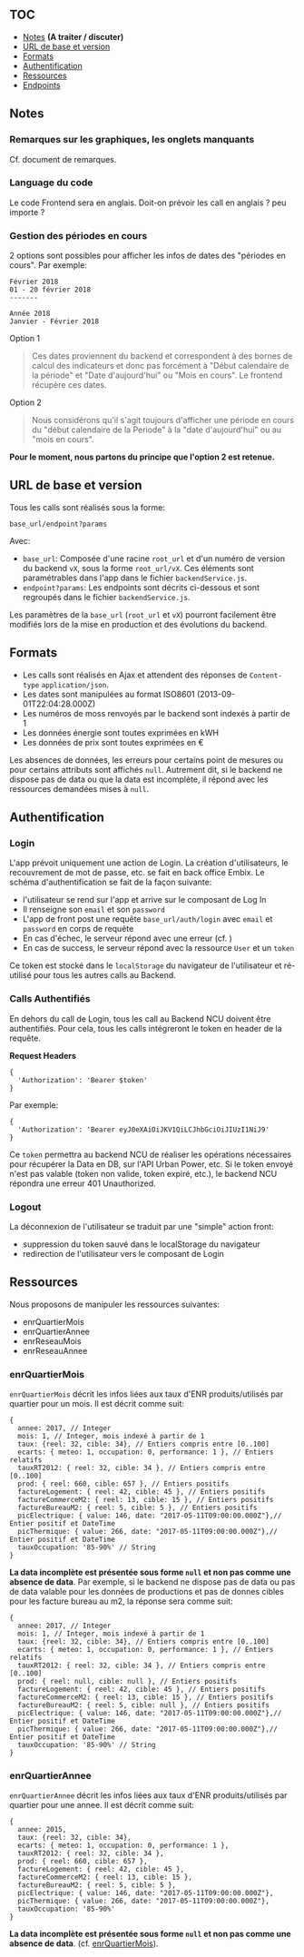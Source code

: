 ## TOC
- [Notes](#notes) **(A traiter / discuter)**
- [URL de base et version](#url-de-base-et-version)
- [Formats](#formats)
- [Authentification](#authentification)
- [Ressources](#ressources)
- [Endpoints](#endpoints)

## Notes
### Remarques sur les graphiques, les onglets manquants
Cf. document de remarques.
### Language du code
Le code Frontend sera en anglais. Doit-on prévoir les call en anglais ? peu importe ?
### Gestion des périodes en cours
2 options sont possibles pour afficher les infos de dates des "périodes en cours". Par exemple:
```
Février 2018
01 - 20 février 2018
-------

Année 2018
Janvier - Février 2018
```

Option 1
> Ces dates proviennent du backend et correspondent à des bornes de calcul des indicateurs et donc pas forcément à "Début calendaire de la période" et "Date d'aujourd'hui" ou "Mois en cours". Le frontend récupère ces dates.

Option 2
> Nous considérons qu'il s'agit toujours d'afficher une période en cours du "début calendaire de la Periode" à la "date d'aujourd'hui" ou au "mois en cours".

**Pour le moment, nous partons du principe que l'option 2 est retenue.**


## URL de base et version
Tous les calls sont réalisés sous la forme:

```
base_url/endpoint?params
```
Avec:
- `base_url`: Composée d'une racine `root_url` et d'un numéro de version du backend `vX`, sous la forme `root_url/vX`. Ces éléments sont paramétrables dans l'app dans le fichier `backendService.js`.
- `endpoint?params`: Les endpoints sont décrits ci-dessous et sont regroupés dans le fichier `backendService.js`.

Les paramètres de la `base_url` (`root_url` et `vX`) pourront facilement être modifiés lors de la mise en production et des évolutions du backend.

## Formats
- Les calls sont réalisés en Ajax et attendent des réponses de `Content-type` `application/json`.
- Les dates sont manipulées au format ISO8601 (2013-09-01T22:04:28.000Z)
- Les numéros de moss renvoyés par le backend sont indexés à partir de 1
- Les données énergie sont toutes exprimées en kWH
- Les données de prix sont toutes exprimées en €

Les absences de données, les erreurs pour certains point de mesures ou pour certains attributs sont affichés `null`. Autrement dit, si le backend ne dispose pas de data ou que la data est incomplète, il répond avec les ressources demandées mises à `null`. 

## Authentification
### Login
L'app prévoit uniquement une action de Login. La création d'utilisateurs, le recouvrement de mot de passe, etc. se fait en back office Embix. Le schéma d'authentification se fait de la façon suivante:
- l'utilisateur se rend sur l'app et arrive sur le composant de Log In
- Il renseigne son `email` et son `password`
- L'app de front post une requête `base_url/auth/login` avec `email` et `password` en corps de requête
- En cas d'échec, le serveur répond avec une erreur (cf. )
- En cas de success, le serveur répond avec la ressource `User` et un `token`

Ce token est stocké dans le `localStorage` du navigateur de l'utilisateur et ré-utilisé pour tous les autres calls au Backend.

### Calls Authentifiés
En dehors du call de Login, tous les call au Backend NCU doivent être authentifiés. Pour cela, tous les calls intégreront le token en header de la requête.

**Request Headers**
```
{
  'Authorization': 'Bearer $token'
}
```
Par exemple:
```
{
  'Authorization': 'Bearer eyJ0eXAiOiJKV1QiLCJhbGciOiJIUzI1NiJ9'
}
```
Ce `token` permettra au backend NCU de réaliser les opérations nécessaires pour récupérer la Data en DB, sur l'API Urban Power, etc. Si le token envoyé n'est pas valable (token non valide, token expiré, etc.), le backend NCU répondra une erreur 401 Unauthorized.

### Logout
La déconnexion de l'utilisateur se traduit par une "simple" action front:
- suppression du token sauvé dans le localStorage du navigateur
- redirection de l'utilisateur vers le composant de Login


## Ressources
Nous proposons de manipuler les ressources suivantes:
- enrQuartierMois
- enrQuartierAnnee
- enrReseauMois
- enrReseauAnnee

### enrQuartierMois
`enrQuartierMois` décrit les infos liées aux taux d'ENR produits/utilisés par quartier pour un mois. Il est décrit comme suit:
```
{
  annee: 2017, // Integer
  mois: 1, // Integer, mois indexé à partir de 1
  taux: {reel: 32, cible: 34}, // Entiers compris entre [0..100]
  ecarts: { meteo: 1, occupation: 0, performance: 1 }, // Entiers relatifs
  tauxRT2012: { reel: 32, cible: 34 }, // Entiers compris entre [0..100]
  prod: { reel: 660, cible: 657 }, // Entiers positifs
  factureLogement: { reel: 42, cible: 45 }, // Entiers positifs
  factureCommerceM2: { reel: 13, cible: 15 }, // Entiers positifs
  factureBureauM2: { reel: 5, cible: 5 }, // Entiers positifs
  picElectrique: { value: 146, date: "2017-05-11T09:00:00.000Z"},// Entier positif et DateTime
  picThermique: { value: 266, date: "2017-05-11T09:00:00.000Z"},// Entier positif et DateTime
  tauxOccupation: '85-90%' // String
}
```

**La data incomplète est présentée sous forme `null` et non pas comme une absence de data**. Par exemple, si le backend ne dispose pas de data ou pas de data valable pour les données de productions et pas de donnes cibles pour les facture bureau au m2, la réponse sera comme suit:
```
{
  annee: 2017, // Integer
  mois: 1, // Integer, mois indexé à partir de 1
  taux: {reel: 32, cible: 34}, // Entiers compris entre [0..100]
  ecarts: { meteo: 1, occupation: 0, performance: 1 }, // Entiers relatifs
  tauxRT2012: { reel: 32, cible: 34 }, // Entiers compris entre [0..100]
  prod: { reel: null, cible: null }, // Entiers positifs
  factureLogement: { reel: 42, cible: 45 }, // Entiers positifs
  factureCommerceM2: { reel: 13, cible: 15 }, // Entiers positifs
  factureBureauM2: { reel: 5, cible: null }, // Entiers positifs
  picElectrique: { value: 146, date: "2017-05-11T09:00:00.000Z"},// Entier positif et DateTime
  picThermique: { value: 266, date: "2017-05-11T09:00:00.000Z"},// Entier positif et DateTime
  tauxOccupation: '85-90%' // String
}
```

### enrQuartierAnnee
`enrQuartierAnnee` décrit les infos liées aux taux d'ENR produits/utilisés par quartier pour une annee. Il est décrit comme suit:
```
{
  annee: 2015,
  taux: {reel: 32, cible: 34},
  ecarts: { meteo: 1, occupation: 0, performance: 1 },
  tauxRT2012: { reel: 32, cible: 34 },
  prod: { reel: 660, cible: 657 },
  factureLogement: { reel: 42, cible: 45 },
  factureCommerceM2: { reel: 13, cible: 15 },
  factureBureauM2: { reel: 5, cible: 5 },
  picElectrique: { value: 146, date: "2017-05-11T09:00:00.000Z"},
  picThermique: { value: 266, date: "2017-05-11T09:00:00.000Z"},
  tauxOccupation: '85-90%'    
}
```

**La data incomplète est présentée sous forme `null` et non pas comme une absence de data**. (cf. [enrQuartierMois](#enrquartiermois)).